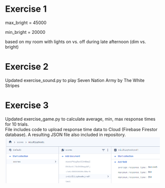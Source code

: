 # Exercise 1
max_bright = 45000  

min_bright = 20000  

based on my room with lights on vs. off during late afternoon (dim vs. bright)

# Exercise 2
Updated exercise_sound.py to play Seven Nation Army by The White Stripes

# Exercise 3
Updated exercise_game.py to calculate average, min, max response times for 10 trials.  
File includes code to upload response time data to Cloud (Firebase Firestor database).
A resulting JSON file also included in repository.  
![alt text](image.png)